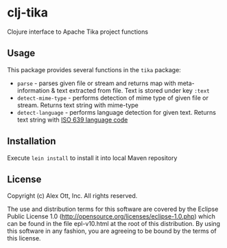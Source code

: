 # clj-tika

Clojure interface to Apache Tika project functions

## Usage

This package provides several functions in the `tika` package:
 * `parse` - parses given file or stream and returns map with meta-information & text
   extracted from file.  Text is stored under key `:text`
 * `detect-mime-type` - performs detection of mime type of given file or stream. Returns
   text string with mime-type
 * `detect-language` - performs language detection for given text.  Returns text string
   with [ISO 639 language code](http://www.w3.org/WAI/ER/IG/ert/iso639.htm)

## Installation

Execute `lein install` to install it into local Maven repository 

## License

Copyright (c) Alex Ott, Inc. All rights reserved.

The use and distribution terms for this software are covered by the Eclipse Public License
1.0 (http://opensource.org/licenses/eclipse-1.0.php) which can be found in the file
epl-v10.html at the root of this distribution. By using this software in any fashion, you
are agreeing to be bound by the terms of this license.

